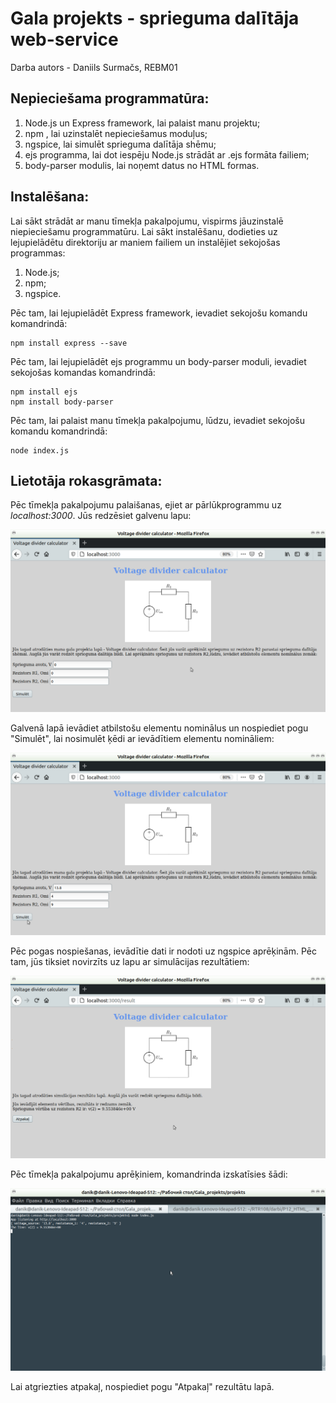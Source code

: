 # Gala projekts - sprieguma dalītāja web-service
Darba autors - Daniils Surmačs, REBM01

## Nepieciešama programmatūra:
1. Node.js un Express framework, lai palaist manu projektu;
2. npm , lai uzinstalēt nepieciešamus moduļus;
3. ngspice, lai simulēt sprieguma dalītāja shēmu;
4. ejs programma, lai dot iespēju Node.js strādāt ar .ejs formāta failiem;
5. body-parser modulis, lai noņemt datus no HTML formas.

## Instalēšana:

Lai sākt strādāt ar manu tīmekļa pakalpojumu, vispirms jāuzinstalē niepieciešamu programmatūru.
Lai sākt instalēšanu, dodieties uz lejupielādētu direktoriju ar maniem failiem un instalējiet sekojošas programmas: 
1. Node.js;
2. npm;
3. ngspice.

Pēc tam, lai lejupielādēt Express framework, ievadiet sekojošu komandu komandrindā:

	npm install express --save


Pēc tam, lai lejupielādēt ejs programmu un body-parser moduli, ievadiet sekojošas komandas komandrindā:

	npm install ejs
	npm install body-parser

Pēc tam, lai palaist manu tīmekļa pakalpojumu, lūdzu, ievadiet sekojošu komandu komandrindā:

	node index.js

## Lietotāja rokasgrāmata:

Pēc tīmekļa pakalpojumu palaišanas, ejiet ar pārlūkprogrammu uz *localhost:3000*.
Jūs redzēsiet galvenu lapu:

![Tīmekļa pakalpojumu galvena lapa](https://github.com/daniil172101/Gala_projekts/blob/master/web_service/pictures/projekts_1.png)

Galvenā lapā ievādiet atbilstošu elementu nominālus un nospiediet pogu "Simulēt", lai nosimulēt
ķēdi ar ievādītiem elementu nomināliem:

![Tīmekļa pakalpojumu galvena lapa ar ievādītām vērtībam](https://github.com/daniil172101/Gala_projekts/blob/master/web_service/pictures/projekts_2.png)

Pēc pogas nospiešanas, ievādītie dati ir nodoti uz ngspice aprēķinām.
Pēc tam, jūs tiksiet novirzīts uz lapu ar simulācijas rezultātiem:

![Tīmekļa pakalpojumu rezultātu lapa](https://github.com/daniil172101/Gala_projekts/blob/master/web_service/pictures/projekts_3.png)

Pēc tīmekļa pakalpojumu aprēķiniem, komandrinda izskatīsies šādi:

![Komandrinda skats](https://github.com/daniil172101/Gala_projekts/blob/master/web_service/pictures/projekts_4.png)

Lai atgriezties atpakaļ, nospiediet pogu "Atpakaļ" rezultātu lapā.

